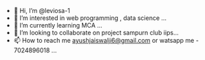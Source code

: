 - 👋 Hi, I’m @leviosa-1
- 👀 I’m interested in web programming , data science ...
- 🌱 I’m currently learning MCA ...
- 💞️ I’m looking to collaborate on project sampurn club iips...
- 📫 How to reach me ayushjaiswalji6@gmail.com or watsapp me - 7024896018 ...

<!---
leviosa-1/leviosa-1 is a ✨ special ✨ repository because its `README.md` (this file) appears on your GitHub profile.
You can click the Preview link to take a look at your changes.
--->
